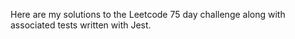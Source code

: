 Here are my solutions to the Leetcode 75 day challenge along with associated tests written with Jest.
